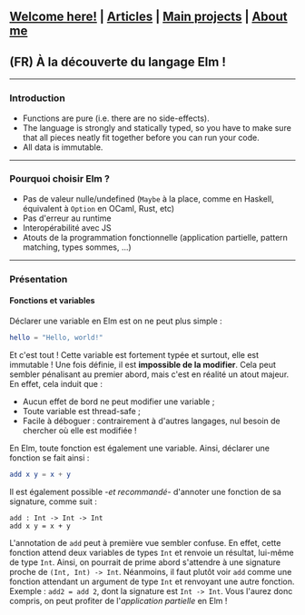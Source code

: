 ## [Welcome here!](https://vpenando.github.io) | [Articles](https://vpenando.github.io/articles.html) | [Main projects](https://vpenando.github.io/projects.html) | [About me](https://vpenando.github.io/about.html)

## (FR) À la découverte du langage Elm !

---

### Introduction


- Functions are pure (i.e. there are no side-effects).
- The language is strongly and statically typed, so you have to make sure that all pieces neatly fit together before you can run your code.
- All data is immutable.


---

### Pourquoi choisir Elm ?

- Pas de valeur nulle/undefined (`Maybe` à la place, comme en Haskell, équivalent à `Option` en OCaml, Rust, etc)
- Pas d'erreur au runtime
- Interopérabilité avec JS
- Atouts de la programmation fonctionnelle (application partielle, pattern matching, types sommes, ...)

---

### Présentation

#### Fonctions et variables
Déclarer une variable en Elm est on ne peut plus simple :
```elm
hello = "Hello, world!"
```
Et c'est tout !
Cette variable est fortement typée et surtout, elle est immutable !
Une fois définie, il est **impossible de la modifier**. Cela peut sembler pénalisant au premier abord, mais c'est en réalité un atout majeur.
En effet, cela induit que :
* Aucun effet de bord ne peut modifier une variable ;
* Toute variable est thread-safe ;
* Facile à déboguer : contrairement à d'autres langages, nul besoin de chercher où elle est modifiée !

En Elm, toute fonction est également une variable. Ainsi, déclarer une fonction se fait ainsi :
```elm
add x y = x + y
```
Il est également possible *-et recommandé-* d'annoter une fonction de sa signature, comme suit :
```
add : Int -> Int -> Int
add x y = x + y
```
L'annotation de `add` peut à première vue sembler confuse. En effet, cette fonction attend deux variables de types `Int` et renvoie un résultat, lui-même de type `Int`.
Ainsi, on pourrait de prime abord s'attendre à une signature proche de `(Int, Int) -> Int`. Néanmoins, il faut plutôt voir `add` comme une fonction attendant un argument de type `Int` et renvoyant une autre fonction. Exemple : `add2 = add 2`, dont la signature est `Int -> Int`.
Vous l'aurez donc compris, on peut profiter de l'*application partielle* en Elm !


